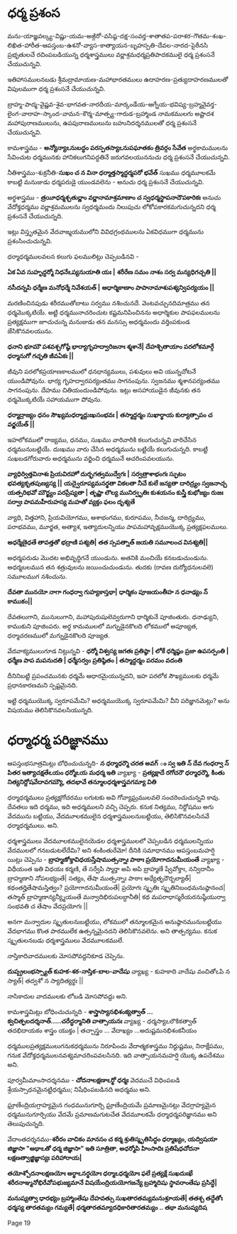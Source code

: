 # ధర్మ ప్రశంస

మను-యాజ్ఞవల్క్య-విష్ణు-యమ-అఙ్గిరో-వసిష్ఠ-దక్ష-సంవర్త-శాతాతప-పరాశర-గౌతమ-శంఖ-లిఖిత-హారీత-ఆపస్తంబ-ఉశనో-వ్యాస-కాత్యాయన-బృహస్పతి-దేవల-నారద-పైఠీనసి ప్రభృతులచే రచింపబడియున్న ధర్మశాస్త్రములు వర్ణాశ్రమధర్మప్రతిపాదకములై ధర్మ ప్రశంసనే చేయుచున్నవి.

ఇతిహాసములనబడు శ్రీమద్రామాయణ-మహాభారతములు ఉదాహరణ-ప్రత్యుదాహరణములతో విపులముగా ధర్మ ప్రశంసనే చేయుచున్నవి.

బ్రాహ్మ-పాద్మ-వైష్ణవ-శైవ-భాగవత-నారదీయ-మార్కండేయ-ఆగ్నేయ-భవిష్య-బ్రహ్మవైవర్త-లైంగ-వారాహ-స్కాంద-వామన-కౌర్మ-మాత్స్య-గారుడ-బ్రహ్మాండ నామకములగు అష్టాదశ మహాపురాణములును, ఉపపురాణములును బహునిదర్శనములతో ధర్మ ప్రశంసనే చేయుచున్నవి.

కామశాస్త్రము - **అన్యోన్యాఽనుబద్ధం పరస్పతస్యాఽనుపఘాతకం త్రివర్గం సేవేత** అర్థకామములను సేవించుట ధర్మమునకు హానికలుగనిపద్ధతినే జరుగవలయుననుచు ధర్మ ప్రశంసనే చేయుచున్నవి.

నీతిశాస్త్రము-శుక్రనీతి-**సుఖం చ న వినా ధర్మాత్తస్మాద్ధర్మపరో భవేత్** సుఖము ధర్మమూలకమే కాబట్టి మనుజుడు  ధర్మపరుడై యుండవలెను - అనుచు ధర్మ ప్రశంసనే చేయుచున్నవి.

అర్థశాస్త్రము - **త్రయీధర్మశ్చతుర్ణాం వర్ణానామాశ్రమాణాం చ స్వధర్మస్థాపనాదౌపకారికః** అనుచు వేదోక్తధర్మము వర్ణాశ్రమములను స్వధర్మమందు  నిలుపుచు లోకోపకారకమగుచున్నదని ధర్మ ప్రశంసనే చేయుచున్నది.

ఇట్లు విస్తృతమైన వేదవాఙ్మయములోని వివిధగ్రంథములను ఏకవిధముగా ధర్మమును ప్రశంసించుచున్నవి.

ధర్మాధర్మములవలన కలుగు ఫలములిట్లు చెప్పబడినవి -

**ఏక ఏవ సుహృద్ధర్మో నిధనేఽప్యనుయాతి యః |**
**శరీరేణ సమం నాశం సర్వ మన్యధిగచ్చతి ||**

**నసీదన్నపి ధర్మేణ మనోధర్మే నివేశయత్ |**
**అధార్మికాణాం పాపానామాశుపశ్యన్విపర్యయం ||**

మరణించినపుడు శరీరముతోబాటు సర్వము నశించునదే. వెంటవచ్చునదిమాత్రము తన ధర్మమొక్కటియే. అట్టి ధర్మమునాచరించుట కష్టమనిపించినను అధార్మికుల పాపఫలములను ప్రత్యక్షముగా జూచుచున్న మనుజుడు తన మనస్సు అధర్మమందు వర్తింపకుండ జేసికొనవలయును.

**ధనాని భూమౌ పశవశ్చగోష్ఠే భార్యాగృహద్వారిజనాః శ్మశానే|**
**దేహశ్చితాయాం పరలోకమార్గే ధర్మానుగో గచ్ఛతి జీవఏకః ||**

జీవుని పరలోకప్రయాణకాలములో ధనధాన్యములు, పశువులు అవి యున్నచోటనే యుండిపోవును. భార్య గృహద్వారపర్యంతము సాగనంపును. స్వజనము శ్మశానపర్యంతము సాగనంపును. దేహము చితియందుండిపోవును. ఇట్లు అసహాయుడైన జీవునకు తన ధర్మమొక్కటియే సహాయముగా పోవును.

**ధర్మాద్రాజ్యం ధనం సౌఖ్యమధర్మాద్దుఃఖసంభవః |**
**తస్మాద్ధర్మం సుఖార్థాయ కుర్యాత్పాపం చ వర్జయేత్ ||**

ఇహలోకములో రాజ్యము, ధనము, సుఖము వారివారికి కలుగుచున్నవి వారిచేసిన ధర్మమునుబట్టియే. దుఃఖము వారు చేసిన అధర్మమును బట్టియే కలుగుచున్నది. కాబట్టి సుఖబడగోరువారు అధర్మమును వర్జించి ధర్మమునే ఆచరింపవలయును.

**వ్యాధిర్విత్తవినాశః ప్రియవిరహో దుర్భగత్వముద్వేగః |**
**సర్వత్రాశాభంగః స్ఫుటం భవత్యకృతపుణ్యస్య ||**
**యద్వైరూప్యమనర్థతా వికలతా నీచే కులే జన్యతా**
**దారిద్ర్యం స్వజనాచ్చ యత్పరిభవో మౌర్ఖ్యం పరప్రేష్యతా |**
**తృష్ణా లౌల్య మునిర్వృతిః కుశయనం కుస్త్రీ కుభోజ్యం రుజః**
**సర్వాః పాపమహీరుహస్య మహతో వ్యక్తం ఫలం దృశ్యతే**

వ్యాధి, విత్తహాని, ప్రియవియోగము, ఆశాభంగము, కురూపము, నీచజన్మ, దారిద్ర్యము, పరాభవము, మూర్ఖత, అత్యాశ, ఇత్యాదులన్నియు పాపమహావృక్షముయొక్క ప్రత్యక్షఫలములు.

**అధర్మేణైధతే తావత్తతో భద్రాణి పశ్యతి|**
**తత స్సపత్నాత్ జయతి సమూలంచ వినశ్యతి||**

అధర్మపరుడు మొదట అభివృద్ధిగనే యుండును. అతనికి మంచియే కనబడుచుండును. అధర్మబలమున తన శత్రువులను జయించుచుండును. తుదకు (రావణ దుర్యోధనులవలె) సమూలముగ నశించును.

**దేవతా మునయో నాగా గంధర్వా గుహ్యకాస్తథా|**
**ధార్మికం పూజయంతీహ న ధనాఢ్యం న్ కాముకం||**

దేవతలుగాని, మునులుగాని, మహాపురుషులెవ్వరుగాని ధార్మికునే పూజింతురు. ధనాఢ్యుని, కాముకుని పూజింపరు. అర్థ కామములలో మగ్నుడైనకొలది లోకములో అపూజ్యత, ధర్మాచరణములో మగ్నుడైనకొలది పూజ్యత.

వేదవాక్యములుగూడ నిట్లున్నవి -
**ధర్మో విశ్వస్య జగతః ప్రతిష్ఠా | లోకే ధర్మిష్ఠం ప్రజా ఉపసర్పంతి | ధర్మేణ పాప మపనుదతి | ధర్మేసర్వం ప్రతిష్ఠితం | తస్మాద్ధర్మం పరమం వదంతి** 

దీనినిబట్టి ప్రపంచమునకు ధర్మమే ఆధారమైయున్నదని, ఇహ పరలోక సౌఖ్యములకు ధర్మమే ప్రధానకారణమని స్పష్టమైనది.

ఇట్టి ధర్మముయొక్క స్వరూపమేమి? అధర్మముయొక్క స్వరూపమేమి? వీని పరిజ్ఞానమెట్లు? అను విషయము తెలిసికొనవలసియున్నది.

# ధర్మాధర్మ పరిజ్ఞానము

ఆపస్తంభసూత్రమిట్లు బోధించుచున్నది-
**న ధర్మాధర్మౌ చరత అవగ్ ం స్వ ఇతి న్ దేవ గంధర్వా న్ పితర ఇత్యాచక్షతేఽయం ధర్మోఽయ మధర్మ ఇతి** వ్యాఖ్యా - **ప్రత్యక్షాదే రగోచరౌ ధర్మాధర్మౌ, కింతు నిత్యనిర్దోషవేదావగమ్యౌ, తదభావే తన్మూలధర్మశాస్త్రవగమ్యా వితి**

ధర్మాధర్మములు ప్రత్యక్షగోచరము లగుటకు అవి గోవ్యాఘ్రములవలె సంచరించుచున్నవి కావు. దేవతలు ఇది ధర్మము, ఇది అధర్మములని వచ్చి చెప్పరు. కనుక నిత్యము, నిర్దోషము అగు వేదమును బట్టియు, వేదమూలకములైన ధర్మశాస్త్రములనుబట్టియు, తెలిసికొనవలసినవే ధర్మాధర్మములు. అని.

ధర్మశాస్త్రములు వేదమూలకములైనయెడల ధర్మశాస్త్రములలో చెప్పబడిన ధర్మములన్నియు వేదములలో గనబడుటలేదేమి? అని శంకింతురేమో! దీనికి సమాధానము ఆపస్తంబమహర్షి యిట్లు చెప్పెను - **బ్రాహ్మణోక్తావిధయస్తేషాముత్సన్నాః పాఠాః ప్రయోగాదనుమీయంతే**
వ్యాఖ్యా - విధీయంత ఇతి విధయః కర్మణి, తే సర్వేపి స్మార్తా అపి అపి బ్రాహ్మణే ష్వేవోక్తాః, నన్విదానీం బ్రాహ్మణాని నోపలభ్యంతే| సత్యం, తేషా ముత్సన్నాః పాఠాః అధ్యేతృదౌర్బల్యాత్| కథంతర్హితేషామస్తిత్వం? ప్రయోగాదనుమీయంతే| ప్రయోగః స్మృతిః స్మృతినిబంధమనుష్ఠానంచ| తస్మాత్ బ్రాహ్మణాన్యన్య్మీయంతే మన్వాదిభిరుపలబ్ధానీతి| కథ మపరాధాస్మరేయరనుష్ఠేయుర్వా సంభవతి చ తేషాం వేదప్రయోగః ||

అనగా మన్వాదుల స్మృతులనుబట్టియు, లోకములో తన్మూలకమైన అనుష్ఠానమునుబట్టియు వేదభాగము కొంత పాఠములేక ఉత్సన్నమైనదని తెలిసికొనవలెను. అని తాత్పర్యము. కనుక స్మృతులనబడు ధర్మశాస్త్రములు వేదమూలకములే. 

నాస్తికాదివాదములకు మోసపోవద్దనికూడ చెప్పెను.

**దుష్ప్రలంభస్స్యాత్ కుహక-శఠ-నాస్తిక-బాల-వాదేషు**
వ్యాఖ్య - కుహకాది వాదేషు వంచితోఽపి న స్యాత్| తద్వశో న స్యాదిత్యర్థః || 

నాసికాదుల వాదములకు లోబడి మోసపోవద్దు అని.

కామశాస్త్రమిట్లు బోధించుచున్నది - 
**శాస్త్రాస్యానభిశంక్యత్వాత్ ... క్వచిత్ఫలదర్శనాత్.....చరేద్ధర్మానితి వాత్సాయనః**
వ్యాఖ్య - ధర్మస్యాఽలౌకికత్వాత్ తదభిదాయకం శాస్త్రం యుక్తం | తచ్చాస్త్రం ... వేదాఖ్యం ...అదుష్టమనభిశంకనీయం

ధర్మములప్రత్యక్షములుగనుకధర్మమును నిరూపించు వేదాత్మకశాస్త్రము నిర్దుష్టము, నిరాక్షేపము, గనుక వేదోక్తధర్మములనవశ్యమాచరింపవలసినది.  ఇది వాత్సాయనమహర్షి యొక్క ఉపదేశము అని.

పూర్వమీమాంసాదర్శనము - **చోదనాలక్షణాఽర్థో ధర్మః** వెదముచే విధింపబడి శ్రేయస్సాధనమైనట్టిధర్మము; నిషేధింపబడినది అధర్మము అని.

ఘ్రాణేంద్రియగ్రాహ్యమైన గంధమునుగూర్చి ఘ్రాణేంద్రియమే ప్రమాణమైనట్లు వేదగ్రాహ్యమైన ధర్మమునుగూర్చియు వేదమే ప్రమాణమగుటచేత వేదమూలకమే ధర్మాధర్మపరిజ్ఞానము అని తెలుపుచున్నది.    


వేదాంతదర్శనము-**శరీరం వాచికం మానసం చ కర్మ శ్రుతిస్మృతిసిద్ధం ధర్మాఖ్యం, యద్విషయా జిజ్ఞాసా "అథాఽతో ధర్మ జిజ్ఞాసా" ఇతి సూత్రితా, అధర్మోపి హింసాదిః ప్రతిషేధచోదనా లక్షణత్వాజ్జిజ్ఞాస్యః పరిహారాయ|**

**తయోశ్చోదనాలక్షణయోః అర్థాఽనర్థయోః ధర్మాఽధర్మయోః ఫలే ప్రత్యక్షే సుఖదుఃఖే శరీరనాఞ్మనోభిరేవోపభుజ్యమానే విషయేంద్రియయోగజన్యే బ్రహ్మాదిషు స్థావరాంతేషు ప్రసిద్ధే|**

**మనుష్యత్వా ధారభ్యం బ్రహ్మాంతేషు దేహవత్సు సుఖతారతమ్యమనుశ్రూయతే| తతశ్చ తద్ధేతోః ధర్మస్య తారతమ్యం గమ్యతే| ధర్మతారతమ్యాదధికారితారతమ్యం .. తథా మనుష్యదిష**

Page 19
